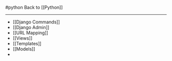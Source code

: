 #python
Back to [[Python]]
***
- [[Django Commands]]
- [[Django Admin]]
- [[URL Mapping]]
-  [[Views]]
- [[Templates]]
- [[Models]]
- 
